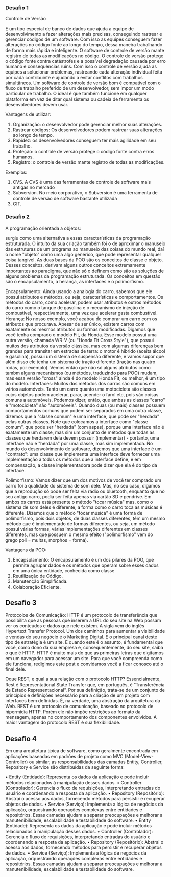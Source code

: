 ### Desafio 1

Controle de Versão

É um tipo especial de banco de dados que ajuda a equipe de desenvolvimento a fazer alterações mais precisas, conseguindo rastrear e gerenciar códigos de um software.
Com isso as equipes conseguem fazer alterações no código fonte ao longo do tempo, dessa maneira trabalhando de forma mais rápida e inteligente. O software de controle de versão mante registro de todas as modificações no código.
O controle de versão protege o código fonte contra catástrofes e a possível degradação causada por erro humano e consequências ruins.
Com isso o controle de versão ajuda as equipes a solucionar problemas, rastreando cada alteração individual feita por cada contribuinte e ajudando a evitar conflitos com trabalhos simultâneos.
Um software de controle de versão bom é compatível com o fluxo de trabalho preferido de um desenvolvedor, sem impor um modo particular de trabalho. O ideal é que também funcione em qualquer plataforma em vez de ditar qual sistema ou cadeia de ferramenta os desenvolvedores devem usar.


Vantagens de utilizar:

1.	Organização: o desenvolvedor pode gerenciar melhor suas alterações.
2.	Rastrear códigos: Os desenvolvedores podem rastrear suas alterações ao longo de tempo.
3.	Rapidez: os desenvolvedores conseguem ter mais agilidade em seu trabalho.
4.	Proteção: o controle de versão protege o código fonte contra erros humanos.
5.	Registro: o controle de versão mante registro de todas as modificações.

Exemplos:
1.	CVS. A CVS é uma das ferramentas de controle de software mais antigas no mercado
2.	Subversion. No meio corporativo, o Subversion é uma ferramenta de controle de versão de software bastante utilizada
3.	GIT.

### Desafio 2
A programação orientada a objetos:

surgiu como uma alternativa a essas características da programação estruturada. O intuito da sua criação também foi o de aproximar o manuseio das estruturas de um programa ao manuseio das coisas do mundo real, daí o nome "objeto" como uma algo genérico, que pode representar qualquer coisa tangível.
As duas bases da POO são os conceitos de classe e objeto. Desses conceitos, derivam alguns outros conceitos extremamente importantes ao paradigma, que não só o definem como são as soluções de alguns problemas da programação estruturada. Os conceitos em questão são o encapsulamento, a herança, as interfaces e o polimorfismo.

Encapsulamento:
Ainda usando a analogia do carro, sabemos que ele possui atributos e métodos, ou seja, características e comportamentos. Os métodos do carro, como acelerar, podem usar atributos e outros métodos do carro como o tanque de gasolina e o mecanismo de injeção de combustível, respectivamente, uma vez que acelerar gasta combustível.
Herança:
No nosso exemplo, você acabou de comprar um carro com os atributos que procurava. Apesar de ser único, existem carros com exatamente os mesmos atributos ou formas modificadas. Digamos que você tenha comprado o modelo Fit, da Honda. Esse modelo possui uma outra versão, chamada WR-V (ou "Honda Fit Cross Style"), que possui muitos dos atributos da versão clássica, mas com algumas diferenças bem grandes para transitar em estradas de terra: o motor é híbrido (aceita álcool e gasolina), possui um sistema de suspensão diferente, e vamos supor que além disso ele tenha um sistema de tração diferente (tração nas quatro rodas, por exemplo). Vemos então que não só alguns atributos como tambm alguns mecanismos (ou métodos, traduzindo para POO) mudam, mas essa versão "cross" ainda é do modelo Honda Fit, ou melhor, é um tipo do modelo.
Interfaces:
Muitos dos métodos dos carros são comuns em vários automóveis. Tanto um carro quanto uma motocicleta são classes cujos objetos podem acelerar, parar, acender o farol etc, pois são coisas comuns a automóveis. Podemos dizer, então, que ambas as classes "carro" e "motocicleta" são "automóveis".
Quando duas (ou mais) classes possuem comportamentos comuns que podem ser separados em uma outra classe, dizemos que a "classe comum" é uma interface, que pode ser "herdada" pelas outras classes. Note que colocamos a interface como "classe comum", que pode ser "herdada" (com aspas), porque uma interface não é exatamente um classe, mas sim um conjunto de métodos que todas as classes que herdarem dela devem possuir (implementar) - portanto, uma interface não é "herdada" por uma classe, mas sim implementada. No mundo do desenvolvimento de software, dizemos que uma interface é um "contrato": uma classe que implementa uma interface deve fornecer uma implementação a todos os métodos que a interface define, e em compensação, a classe implementadora pode dizer que ela é do tipo da interface.

Polimorfismo:
Vamos dizer que um dos motivos de você ter comprado um carro foi a qualidade do sistema de som dele. Mas, no seu caso, digamos que a reprodução só pode ser feita via rádio ou bluetooth, enquanto que no seu antigo carro, podia ser feita apenas via cartão SD e pendrive. Em ambos os carros está presente o método "tocar música" mas, como o sistema de som deles é diferente, a forma como o carro toca as músicas é diferente. Dizemos que o método "tocar música" é uma forma de polimorfismo, pois dois objetos, de duas classes diferentes, têm um mesmo método que é implementado de formas diferentes, ou seja, um método possui várias formas, várias implementações diferentes em classes diferentes, mas que possuem o mesmo efeito ("polimorfismo" vem do grego poli = muitas, morphos = forma).


Vantagens da POO:
1.	Encapsulamento: O encapsulamento é um dos pilares da POO, que permite agrupar dados e os métodos que operam sobre esses dados em uma única entidade, conhecida como classe
2.	Reutilização de Código.
3.	Manutenção Simplificada.
4.	Colaboração Eficiente.

## Desafio 3
Protocolos de Comunicação:
HTTP é um protocolo de transferência que possibilita que as pessoas que inserem a URL do seu site na Web possam ver os conteúdos e dados que nele existem. A sigla vem do inglês Hypertext Transfer Protocol.
Um dos caminhos para aumentar a visibilidade e vendas do seu negócio é o Marketing Digital. E o principal canal deste tipo de estratégia é um site. E quando este é o assunto, é fundamental que você, como dono da sua empresa e, consequentemente, do seu site, saiba o que é HTTP.
HTTP é muito mais do que as primeiras letras que digitamos em um navegador para acessar um site. Para que você compreenda como ele funciona, redigimos este post e convidamos você a ficar conosco até o final dele.

Oque REST, e qual a sua relação com o protocolo HTTP?
Essencialmente, Rest é Representational State Transfer que, em português, é “Transferência de Estado Representacional”. Por sua definição, trata-se de um conjunto de princípios e definições necessário para a criação de um projeto com interfaces bem definidas. É, na verdade, uma abstração da arquitetura da Web.
REST é um protocolo de comunicação, baseado no protocolo de hipermídia HTTP. Porém ele não impõe restrições ao formato da mensagem, apenas no comportamento dos componentes envolvidos. A maior vantagem do protocolo REST é sua flexibilidade.


## Desafio 4
Em uma arquitetura típica de software, como geralmente encontrada em aplicações baseadas em padrões de projeto como MVC (Model-View-Controller) ou similar, as responsabilidades das camadas Entity, Controller, Repository e Service são distribuídas da seguinte forma:

•	Entity (Entidade): Representa os dados da aplicação e pode incluir métodos relacionados à manipulação desses dados.
•	Controller (Controlador): Gerencia o fluxo de requisições, interpretando entradas do usuário e coordenando a resposta da aplicação.
•	Repository (Repositório): Abstrai o acesso aos dados, fornecendo métodos para persistir e recuperar objetos de dados.
•	Service (Serviço): Implementa a lógica de negócios da aplicação, orquestrando operações complexas entre entidades e repositórios.
Essas camadas ajudam a separar preocupações e melhorar a manutenibilidade, escalabilidade e testabilidade do software.
•	Entity (Entidade): Representa os dados da aplicação e pode incluir métodos relacionados à manipulação desses dados.
•	Controller (Controlador): Gerencia o fluxo de requisições, interpretando entradas do usuário e coordenando a resposta da aplicação.
•	Repository (Repositório): Abstrai o acesso aos dados, fornecendo métodos para persistir e recuperar objetos de dados.
•	Service (Serviço): Implementa a lógica de negócios da aplicação, orquestrando operações complexas entre entidades e repositórios.
Essas camadas ajudam a separar preocupações e melhorar a manutenibilidade, escalabilidade e testabilidade do software.



